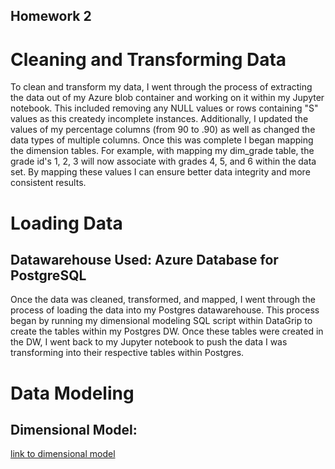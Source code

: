 ## Homework 2

# Cleaning and Transforming Data

To clean and transform my data, I went through the process of extracting the data out of my Azure blob container and working on it within my Jupyter notebook. This included removing any NULL values or rows containing "S" values as this createdy incomplete instances. Additionally, I updated the values of my percentage columns (from 90 to .90) as well as changed the data types of multiple columns. Once this was complete I began mapping the dimension tables. For example, with mapping my dim_grade table, the grade id's 1, 2, 3 will now associate with grades 4, 5, and 6 within the data set. By mapping these values I can ensure better data integrity and more consistent results. 

# Loading Data
## Datawarehouse Used: Azure Database for PostgreSQL

Once the data was cleaned, transformed, and mapped, I went through the process of loading the data into my Postgres datawarehouse. This process began by running my dimensional modeling SQL script within DataGrip to create the tables within my Postgres DW. Once these tables were created in the DW, I went back to my Jupyter notebook to push the data I was transforming into their respective tables within Postgres.

# Data Modeling
## Dimensional Model:
[link to dimensional model](https://viewer.diagrams.net/?tags=%7B%7D&highlight=0000ff&edit=_blank&layers=1&nav=1&title=Dimensional%20Modeling.drawio#R7V1bk9smGP01O5M%2BJGPdfHmMN0k70%2B20s2kn6dMOllhZrSxcGe%2Fa%2BfUFC2RLIFnyBWkNM5mJxCKE%2Bc7HgfMBunPuF5ufU7Cc%2F4YCGN%2FZg2Bz53y6s2175E3IfzRlm6VMXJYQplGQJVn7hK%2FRD8gSByx1HQVwVciIEYpxtCwm%2BihJoI8LaSBN0Wsx2zOKi29dghAKCV99EIup36IAz7PUsTfYp%2F8Co3DO32wN2F8WgGdmCas5CNDrQZLz%2Bc65TxHC2dVicw9j2ni8XbLnvlT8Na9YChPc5IHHj46bvrg%2FRvHf337dWH8h%2F%2FvH95aXFfMC4jX7xUG0eFr5c9LIrN54yxuD%2FIQlvcRgRpOmKwxSzGzmDEgCsQIGUQJTkmDt7uMYLFfRLnuWMo%2Fi4AFs0Rrzgvjd9DnawOAxMxnNS6z3QAqjt7TwZ1L4V1YZ%2BmcQR2FCrn3SAPSN0xSuSF0ewAqzHHO8iNkl%2B5kwxXBT2YBWbhaCZ4gWEKdbkoWD2WaNxaDscFO%2F7oFh87T5ISgclggYGMO87L29yAUzWRvzDQXz1RvtkSJwOkdp9IOaKmZNe2jI3f1rtIhBQqANglLSFO1ceWeQKI7vUYyotROUQMHgNFOQouWfIA0hZglLFCV41xDelPwjTXM%2F%2BODdeaSu9%2BTe2t%2BTfzR7iu9RssIpARYtAxL7vkJq4ylGS1ZoDJ95%2BSlreHo9QxijRRsI1HiJCIwcCM1wcD0YjAQY%2FPFrJRDIz8URiB9JdwmSMM7Mtus9wd5sEttKWztv4XLTl70VkYZ%2Fjncd4DwKAkg8d%2Fo6jzD8ugQ%2BzfRKCOQEn63xC9FgBxZyWhqIFbZvtdalgZh0UwnAxIXWSbASrJ7X8wwgjMXufJaQhHcvIPXnIH1ne95PP3UMDd5xZ3mnKwKAKAkfsieHJex4fcHOptLZrdFFsdSoOBVgmhhyaUQug2uSy7BrcuHj1yYwUNN%2FwCDi5alnlomezMIb6AAF2SThKQEL%2BOYYpheY0Y5ReM9hGKVLRpk0ZBT7aoziGEYpO0VrRqmzTntGKZemojNw%2B4aCfrFGFS5assbpOGlUnAqgiBqlYQ3lrGFZndNGC7FTA9qoMNfN04aodRraaIAL%2FWhDlK9oaCuACxTSWGXkP5Epa7RDQi2d3OkW6Hrv8SkCD3C4kr7flZjZ8q7V%2BXPcmkHAVSNddoVUURPpkuHgamKkI8pQeke6nIHcYLeuRzqilCTr2Z9IIfbg3SwKiUv1XpXsNO5VhaTqgUO%2BSOcyyGpUnApotZCntKaa8%2BabR6hGFvdSSzW906e6nG5mTqEhz0gWyHGeOZxAmPhXe%2BzoxyxmuV4PmEUW%2F1LLLL2TsDplFk3X6jniWj3DGg1woR9rmHV4PWANy%2B6aNvjL%2BtNhdEobmi7Ec0UF1NBGA1xoRxuuRCEtxb98UoEQsa7JxL%2Fy%2BFceruR9v2ynl%2BeJZr5e%2FMs1oqSK%2BFfmNK3iXzIcXG8MIIqSese%2FXE11SbdGlzzo2U3862wk1Qwc7Jauf2Tg0KQ4FdAyKqWK%2BeYRqpHFv9RSjVEpBafQkGckO4qlMwgTAGsPHv2oxUiZPaAWWQBMKbXwWbKhlr1T6EctnlEyT8KFdqzhiUqmYQ3lrCENgKmlDbNvWPAKDWmjd%2Bsy%2B0UbVbjQjzbkZxviaGE2fB3Z8DWSqU%2ByuOb1Al6eUSFVBLy89kcbtg2XnwcDc7ShzC80pH1RiKQ9uQlwnY2cmp3h44siqVFxKqBkVEgV88kj1NJ0iHE1auEV6M9EotPppKYq5FBUIbcQpE%2FJejEjY%2B%2BDuJY3MGGtRpDRjlCGRqDsAaHIwlpqCcXok4JTaEgoRp88CRf6sYY517AHrCENa6mlDXOuoeAVGtJG75Zb9ow22p9reJu0YfGv%2FRwAAwYh5Loi6XLnKEQJiD%2FvU6cprQ%2FkfLDP84B2mKC2%2BQdivGU8AtYYFS0HNxH%2BzvsHcv03vf4w8tjtp83B3z5xkiEmTbffeQn0JnvM47f7x3Z3%2B%2BeCj%2FTjbeT28%2BMCJMHvO%2FyS5C9RXOC9QrYtTz3IlbUVbaBKvLGkFVqnPqyDIJOgMWfESsqpUFpTGAMcvRRrcnk%2BEZXyZ%2BDj1RPAmLQgSHwT%2FyzFP63ygZeyQcFQ4v%2Fu1eKfQyNSq4h%2FZs7SKv4pw8HVBof8MF0T%2Fyz4hX7jw5GoU%2B%2F7cxMFPRs%2FNcujLoun3gDKiNYq5IcjBCOLgqolGCNaC06hIbuIojVGxMefArBdUWoh%2FgNDmPaeW3qBFv24xEjZPeASWQBULZcYJVtwCg25RFSyKYs8gdmKNpghk3Zw0Y9MWhyMasjkWmQijYuqZZMWCqgGbFJhrltnEx51K7PJMoWGTk7Ai3Z0Mq4VTpcwpVEmEO6%2B4ZCsFzCN%2FHeEiu8dbfF0LFjGWYAxhcul6cIe0MvG3r2eYEnUTP15ipLIB3G8NSPcUyHkWRIIXfZY3t5ASJwjMwgx%2BIhd0gympkdqBSdPAqe2Z7W%2FEThJJttv%2FhzQvsBoIiO2i56V0BsY1R%2Fz9zY%2Fp9gTGA1tfchNNmUfxtQ8QfRCLkO8a%2BQsiVgsKQBo%2BN8a0T%2FMgP9vuFux%2BN7PEPKRvjmJKKqyAlhOXqRsK3j2EvI7svcU3z1LyykkY6GOBttNsC1h2kZgfHvY5tGVA2yT7jEwfeJJuBnrgxtxztgxSBTJmEcg4Qy8AiRGko9s3KSiORFX3NBzqXadSSUy9FyYXe42RiMRI9J9Gdc7l2rSYnun1tGp8%2BTrScXXGKrXZbfe7nMeDMQVL3qvy878Qr%2F41ETU897gsLDTJdlV0KnZ2nejQ8UWe0C15pbzVj4c4RbJkmzF3NK7LwN3ufAhcwoNiUXU0tgUwXxqpT1atOOS%2FJuVhky6JBPJmmy1ZGINeveZjS7ZhLmFfnRiDXqnQ%2FaLOSqRoSF1mI8N94A6ZCuwVXNH786y65Y7NP3YsDVosb9PT%2B5o%2FfHgm%2BUOUQ8NZomZtJ4WJx9JFsbeLHJE9fOLLiGVludTyVYm3ijziFqoAYUcFLJ1hjcKClEaNaCoAIVkgd5tgoKvqDWgOA4Kyeq7GwWFKH4aUMhBIRtq3igoGsxmD06gZUY%2BaP7iYbrZs8dPmK3VDWSDcJ7W%2BNhY9oY%2FqBRWN6kYWR%2B8yWQy8ryxN3H44T28xOwcXFbIvvmPl5tvBOUlZQflCiVdzpBj0W7qTkLm1%2B1OQs5vtDgJuWppz5mQdu3SfMgenIbhvP%2FhzMiPYT8CYdLYYHuQjanPlRXO%2B5x8WDaurVc5%2F5jd7z0oq8GF%2FWnSiT%2B9Jdc4injr3LO%2F5YAYlXBqnQj4PICQA358HcC78gpX1quU33FVAJ53G6oBrxy4F8ejOKdwTh1GOF5pGDEoYftCkHxvl7HvePU1Kz%2FAa9b6p1wZxZy23yqKT2WAC3bbbkUA5%2BJuUgZ3czexiiXZ%2FLtBF3eTctd9DPXlB3jNWv%2BUxg9Y57EDuU0R3T%2B8z043uv%2BGAkhz%2FA8%3D#%7B%22pageId%22%3A%22m0gz6p9ayZCRpla_-ZTe%22%7D)
